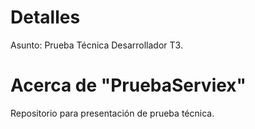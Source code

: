# Detalles
Asunto: Prueba Técnica Desarrollador T3.

# Acerca de "PruebaServiex"
Repositorio para presentación de prueba técnica.


